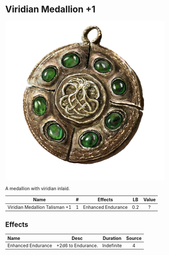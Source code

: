 # Viridian Medallion +1

![Copyrighted Image](ViridianMedallionTalisman+1.png)



A medallion with viridian inlaid.



|              Name              | # |       Effects       | LB | Value |
| :----------------------------: | :-: | :----------------: | :-: | :---: |
| Viridian Medallion Talisman +1 | 1 | Enhanced Endurance | 0.2 |   ?   |

## Effects

| Name               |       Desc       |  Duration  | Source |
| :----------------- | :----------------: | :--------: | :-----------: |
| Enhanced Endurance | +2d6 to Endurance. | Indefinite |       4       |

